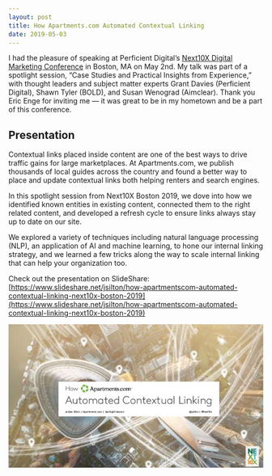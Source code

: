 ```yaml
---
layout: post
title: How Apartments.com Automated Contextual Linking
date: 2019-05-03
---
```


I had the pleasure of speaking at Perficient Digital’s [Next10X Digital Marketing Conference](https://next10x.perficientdigital.com/) in Boston, MA on May 2nd. My talk was part of a spotlight session, “Case Studies and Practical Insights from Experience,” with thought leaders and subject matter experts Grant Davies (Perficient Digital), Shawn Tyler (BOLD), and Susan Wenograd (Aimclear). Thank you Eric Enge for inviting me — it was great to be in my hometown and be a part of this conference.

## Presentation

Contextual links placed inside content are one of the best ways to drive traffic gains for large marketplaces. At Apartments.com, we publish thousands of local guides across the country and found a better way to place and update contextual links both helping renters and search engines.

In this spotlight session from Next10X Boston 2019, we dove into how we identified known entities in existing content, connected them to the right related content, and developed a refresh cycle to ensure links always stay up to date on our site.

We explored a variety of techniques including natural language processing (NLP), an application of AI and machine learning, to hone our internal linking strategy, and we learned a few tricks along the way to scale internal linking that can help your organization too.

Check out the presentation on SlideShare: [https://www.slideshare.net/jsilton/how-apartmentscom-automated-contextual-linking-next10x-boston-2019](https://www.slideshare.net/jsilton/how-apartmentscom-automated-contextual-linking-next10x-boston-2019)

![How Apartments.com Automated Contextual Linking](/images/how-apartments-com-automated-contextual-linking.jpeg)